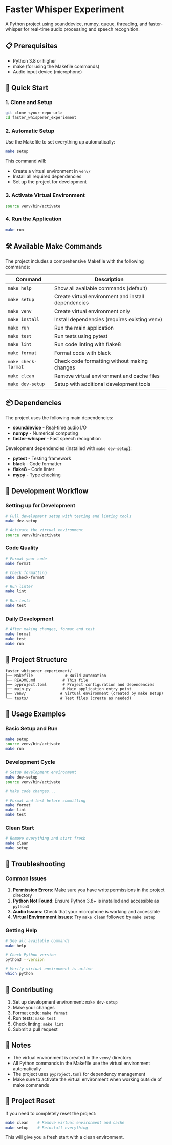 # Faster Whisper Experiment

A Python project using sounddevice, numpy, queue, threading, and faster-whisper for real-time audio processing and speech recognition.

## 📋 Prerequisites

- Python 3.8 or higher
- make (for using the Makefile commands)
- Audio input device (microphone)

## 🚀 Quick Start

### 1. Clone and Setup

```bash
git clone <your-repo-url>
cd faster_whisperer_experiement
```

### 2. Automatic Setup

Use the Makefile to set everything up automatically:

```bash
make setup
```

This command will:
- Create a virtual environment in `venv/`
- Install all required dependencies
- Set up the project for development

### 3. Activate Virtual Environment

```bash
source venv/bin/activate
```

### 4. Run the Application

```bash
make run
```

## 🛠️ Available Make Commands

The project includes a comprehensive Makefile with the following commands:

| Command | Description |
|---------|-------------|
| `make help` | Show all available commands (default) |
| `make setup` | Create virtual environment and install dependencies |
| `make venv` | Create virtual environment only |
| `make install` | Install dependencies (requires existing venv) |
| `make run` | Run the main application |
| `make test` | Run tests using pytest |
| `make lint` | Run code linting with flake8 |
| `make format` | Format code with black |
| `make check-format` | Check code formatting without making changes |
| `make clean` | Remove virtual environment and cache files |
| `make dev-setup` | Setup with additional development tools |

## 📦 Dependencies

The project uses the following main dependencies:

- **sounddevice** - Real-time audio I/O
- **numpy** - Numerical computing
- **faster-whisper** - Fast speech recognition

Development dependencies (installed with `make dev-setup`):
- **pytest** - Testing framework
- **black** - Code formatter
- **flake8** - Code linter
- **mypy** - Type checking

## 🔧 Development Workflow

### Setting up for Development

```bash
# Full development setup with testing and linting tools
make dev-setup

# Activate the virtual environment
source venv/bin/activate
```

### Code Quality

```bash
# Format your code
make format

# Check formatting
make check-format

# Run linter
make lint

# Run tests
make test
```

### Daily Development

```bash
# After making changes, format and test
make format
make test
make run
```

## 📁 Project Structure

```
faster_whisperer_experiement/
├── Makefile              # Build automation
├── README.md            # This file
├── pyproject.toml       # Project configuration and dependencies
├── main.py              # Main application entry point
├── venv/               # Virtual environment (created by make setup)
└── tests/              # Test files (create as needed)
```

## 🎯 Usage Examples

### Basic Setup and Run
```bash
make setup
source venv/bin/activate
make run
```

### Development Cycle
```bash
# Setup development environment
make dev-setup
source venv/bin/activate

# Make code changes...

# Format and test before committing
make format
make lint
make test
```

### Clean Start
```bash
# Remove everything and start fresh
make clean
make setup
```

## 🐛 Troubleshooting

### Common Issues

1. **Permission Errors**: Make sure you have write permissions in the project directory
2. **Python Not Found**: Ensure Python 3.8+ is installed and accessible as `python3`
3. **Audio Issues**: Check that your microphone is working and accessible
4. **Virtual Environment Issues**: Try `make clean` followed by `make setup`

### Getting Help

```bash
# See all available commands
make help

# Check Python version
python3 --version

# Verify virtual environment is active
which python
```

## 🤝 Contributing

1. Set up development environment: `make dev-setup`
2. Make your changes
3. Format code: `make format`
4. Run tests: `make test`
5. Check linting: `make lint`
6. Submit a pull request

## 📝 Notes

- The virtual environment is created in the `venv/` directory
- All Python commands in the Makefile use the virtual environment automatically
- The project uses `pyproject.toml` for dependency management
- Make sure to activate the virtual environment when working outside of make commands

## 🔄 Project Reset

If you need to completely reset the project:

```bash
make clean    # Remove virtual environment and cache
make setup    # Reinstall everything
```

This will give you a fresh start with a clean environment. 